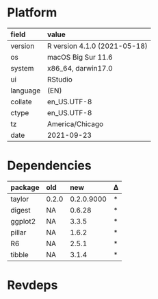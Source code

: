 # Platform

|field    |value                        |
|:--------|:----------------------------|
|version  |R version 4.1.0 (2021-05-18) |
|os       |macOS Big Sur 11.6           |
|system   |x86_64, darwin17.0           |
|ui       |RStudio                      |
|language |(EN)                         |
|collate  |en_US.UTF-8                  |
|ctype    |en_US.UTF-8                  |
|tz       |America/Chicago              |
|date     |2021-09-23                   |

# Dependencies

|package |old   |new        |Δ  |
|:-------|:-----|:----------|:--|
|taylor  |0.2.0 |0.2.0.9000 |*  |
|digest  |NA    |0.6.28     |*  |
|ggplot2 |NA    |3.3.5      |*  |
|pillar  |NA    |1.6.2      |*  |
|R6      |NA    |2.5.1      |*  |
|tibble  |NA    |3.1.4      |*  |

# Revdeps

